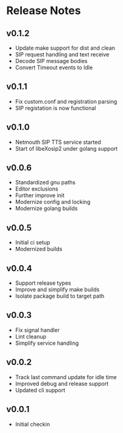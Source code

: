 # Release Notes

## v0.1.2
- Update make support for dist and clean
- SIP request handling and text receive
- Decode SIP message bodies
- Convert Timeout events to Idle

## v0.1.1
- Fix custom.conf and registration parsing
- SIP registation is now functional

## v0.1.0
- Netmouth SIP TTS service started
- Start of libeXosip2 under golang support

## v0.0.6
- Standardized gnu paths
- Editor exclusions
- Further improve init
- Modernize config and locking
- Modernize golang builds

## v0.0.5
- Initial ci setup
- Modernized builds

## v0.0.4
- Support release types
- Improve and simplify make builds
- Isolate package build to target path

## v0.0.3
- Fix signal handler
- Lint cleanup
- Simplify service handling

## v0.0.2
- Track last command update for idle time
- Improved debug and release support
- Updated cli support

## v0.0.1
- Initial checkin
